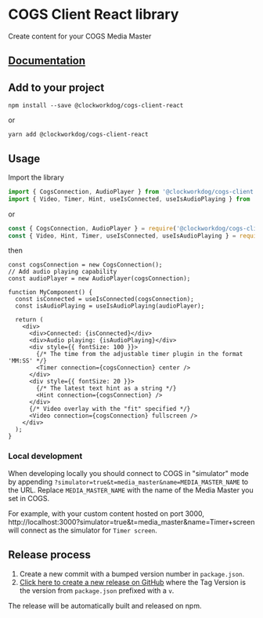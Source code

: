 # COGS Client React library

Create content for your COGS Media Master

## [Documentation](https://clockwork-dog.github.io/cogs-client-react-lib/)

## Add to your project

```shell
npm install --save @clockworkdog/cogs-client-react
```

or

```shell
yarn add @clockworkdog/cogs-client-react
```

## Usage

Import the library

```ts
import { CogsConnection, AudioPlayer } from '@clockworkdog/cogs-client';
import { Video, Timer, Hint, useIsConnected, useIsAudioPlaying } from '@clockworkdog/cogs-client-react';
```

or

```js
const { CogsConnection, AudioPlayer } = require('@clockworkdog/cogs-client');
const { Video, Hint, Timer, useIsConnected, useIsAudioPlaying } = require('@clockworkdog/cogs-client-react');
```

then

```tsx
const cogsConnection = new CogsConnection();
// Add audio playing capability
const audioPlayer = new AudioPlayer(cogsConnection);

function MyComponent() {
  const isConnected = useIsConnected(cogsConnection);
  const isAudioPlaying = useIsAudioPlaying(audioPlayer);

  return (
    <div>
      <div>Connected: {isConnected}</div>
      <div>Audio playing: {isAudioPlaying}</div>
      <div style={{ fontSize: 100 }}>
        {/* The time from the adjustable timer plugin in the format 'MM:SS' */}
        <Timer connection={cogsConnection} center />
      </div>
      <div style={{ fontSize: 20 }}>
        {/* The latest text hint as a string */}
        <Hint connection={cogsConnection} />
      </div>
      {/* Video overlay with the "fit" specified */}
      <Video connection={cogsConnection} fullscreen />
    </div>
  );
}
```

### Local development

When developing locally you should connect to COGS in "simulator" mode by appending `?simulator=true&t=media_master&name=MEDIA_MASTER_NAME` to the URL. Replace `MEDIA_MASTER_NAME` with the name of the Media Master you set in COGS.

For example, with your custom content hosted on port 3000, http://localhost:3000?simulator=true&t=media_master&name=Timer+screen will connect as the simulator for `Timer screen`.

## Release process

1. Create a new commit with a bumped version number in `package.json`.
2. [Click here to create a new release on GitHub](https://github.com/clockwork-dog/cogs-client-react-lib/releases/new) where the Tag Version is the version from `package.json` prefixed with a `v`.

The release will be automatically built and released on npm.
